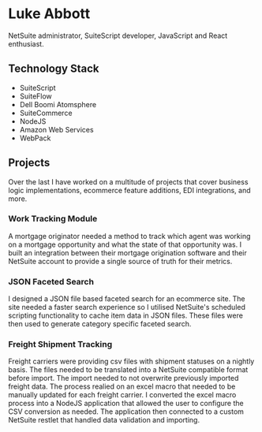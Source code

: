 # Luke Abbott
NetSuite administrator, SuiteScript developer, JavaScript and React enthusiast.
## Technology Stack
* SuiteScript
* SuiteFlow
* Dell Boomi Atomsphere
* SuiteCommerce
* NodeJS
* Amazon Web Services
* WebPack

## Projects
Over the last I have worked on a multitude of projects that cover business logic implementations, ecommerce feature additions, EDI integrations, and more.
### Work Tracking Module
A mortgage originator needed a method to track which agent was working on a mortgage opportunity and what the state of that opportunity was. I built an integration between their mortgage origination software and their NetSuite account to provide a single source of truth for their metrics.
### JSON Faceted Search
I designed a JSON file based faceted search for an ecommerce site. The site needed a faster search experience so I utilised NetSuite's scheduled scripting functionality to cache item data in JSON files. These files were then used to generate category specific faceted search.
### Freight Shipment Tracking
Freight carriers were providing csv files with shipment statuses on a nightly basis. The files needed to be translated into a NetSuite compatible format before import. The import needed to not overwrite previously imported freight data. The process realied on an excel macro that needed to be manually updated for each freight carrier.
I converted the excel macro process into a NodeJS application that allowed the user to configure the CSV conversion as needed. The application then connected to a custom NetSuite restlet that handled data validation and importing.